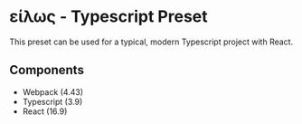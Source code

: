 # είλως - Typescript Preset

This preset can be used for a typical, modern Typescript project with React.

## Components

* Webpack (4.43)
* Typescript (3.9)
* React (16.9)